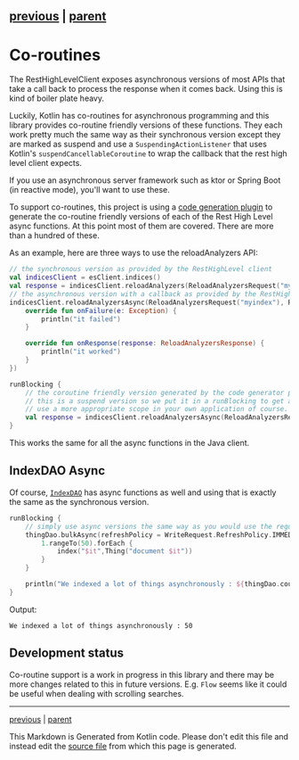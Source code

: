 [previous](query-dsl.md) | [parent](index.md)
---

# Co-routines

The RestHighLevelClient exposes asynchronous versions of most APIs that take a call back to process
the response when it comes back. Using this is kind of boiler plate heavy. 

Luckily, Kotlin has co-routines for asynchronous programming and this library provides co-routine 
friendly versions of these functions. They each work pretty much the same way as their synchronous 
version except they are marked as suspend and use a `SuspendingActionListener` that uses Kotlin's
`suspendCancellableCoroutine` to wrap the callback that the rest high level client expects.

If you use an asynchronous server framework such as ktor or Spring Boot (in reactive mode), you'll
want to use these.

To support co-routines, this project is using a 
[code generation plugin](https://github.com/jillesvangurp/es-kotlin-codegen-plugin) 
to generate the co-routine friendly versions of each of the
Rest High Level async functions. At this point most of them are covered. There are more than a hundred 
of these. 

As an example, here are three ways to use the reloadAnalyzers API:

```kotlin
// the synchronous version as provided by the RestHighLevel client
val indicesClient = esClient.indices()
val response = indicesClient.reloadAnalyzers(ReloadAnalyzersRequest("myindex"), RequestOptions.DEFAULT)
// the asynchronous version with a callback as provided by the RestHighLevel client
indicesClient.reloadAnalyzersAsync(ReloadAnalyzersRequest("myindex"), RequestOptions.DEFAULT, object : ActionListener<ReloadAnalyzersResponse> {
    override fun onFailure(e: Exception) {
        println("it failed")
    }

    override fun onResponse(response: ReloadAnalyzersResponse) {
        println("it worked")
    }
})

runBlocking {
    // the coroutine friendly version generated by the code generator plugin
    // this is a suspend version so we put it in a runBlocking to get a coroutine scope
    // use a more appropriate scope in your own application of course.
    val response = indicesClient.reloadAnalyzersAsync(ReloadAnalyzersRequest("myindex"), RequestOptions.DEFAULT)
}
```

This works the same for all the async functions in the Java client. 

## IndexDAO Async

Of course, [`IndexDAO`](https://github.com/jillesvangurp/es-kotlin-wrapper-client/tree/master/src/main/kotlin/io/inbot/eskotlinwrapper/IndexDAO.kt) has async functions as well and using that is 
exactly the same as the synchronous version.

```kotlin
runBlocking {
    // simply use async versions the same way as you would use the regular versions
    thingDao.bulkAsync(refreshPolicy = WriteRequest.RefreshPolicy.IMMEDIATE) {
        1.rangeTo(50).forEach {
            index("$it",Thing("document $it"))
        }
    }

    println("We indexed a lot of things asynchronously : ${thingDao.countAsync()}")
}
```

Output:

```
We indexed a lot of things asynchronously : 50

```

## Development status

Co-routine support is a work in progress in this library and there may be more changes
related to this in future versions. E.g. `Flow` seems like it could be useful when dealing
with scrolling searches.


---

[previous](query-dsl.md) | [parent](index.md)

This Markdown is Generated from Kotlin code. Please don't edit this file and instead edit the [source file](https://github.com/jillesvangurp/es-kotlin-wrapper-client/tree/master/src/test/kotlin/io/inbot/eskotlinwrapper/manual/CoRoutinesManualTest.kt) from which this page is generated.